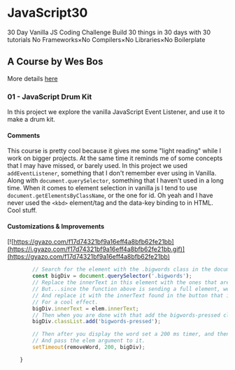 # JavaScript30

30 Day Vanilla JS Coding Challenge
Build 30 things in 30 days with 30 tutorials
No Frameworks×No Compilers×No Libraries×No Boilerplate

## A Course by Wes Bos

More details [here](https://javascript30.com/)

### 01 - JavaScript Drum Kit

In this project we explore the vanilla JavaScript Event Listener, and use it to make a drum kit. 

#### Comments

This course is pretty cool because it gives me some "light reading" while I work on bigger projects.
At the same time it reminds me of some concepts that I may have missed, or barely used.
In this project we used ```addEventListener```, something that I don't remember ever using in Vanilla.
Along with ```document.querySelector```, something that I haven't used in a long time. When it comes to element selection in vanilla js I tend to use ```document.getElementsByClassName```, or the one for id. Oh yeah and I have never used the ```<kbd>``` element/tag and the data-key binding to in HTML. Cool stuff.

#### Customizations & Improvements

[![https://gyazo.com/f17d74321bf9a16eff4a8bfb62fe21bb](https://i.gyazo.com/f17d74321bf9a16eff4a8bfb62fe21bb.gif)](https://gyazo.com/f17d74321bf9a16eff4a8bfb62fe21bb)

```javascript function showThoseWords(elem) { 
        // Search for the element with the .bigwords class in the document
        const bigDiv = document.querySelector('.bigwords');
        // Replace the innerText in this element with the ones that are being sent from the function above
        // But...since the function above is sending a full element, we need to drill down and only select innertext.
        // And replace it with the innerText found in the button that is being pressed.
        // For a cool effect.
        bigDiv.innerText = elem.innerText;
        // Then when you are done with that add the bigwords-pressed class to the bigDiv.
        bigDiv.classList.add('bigwords-pressed');

        // Then after you display the word set a 200 ms timer, and then run the removeWord function
        // And pass the elem argument to it.
        setTimeout(removeWord, 200, bigDiv);

    }